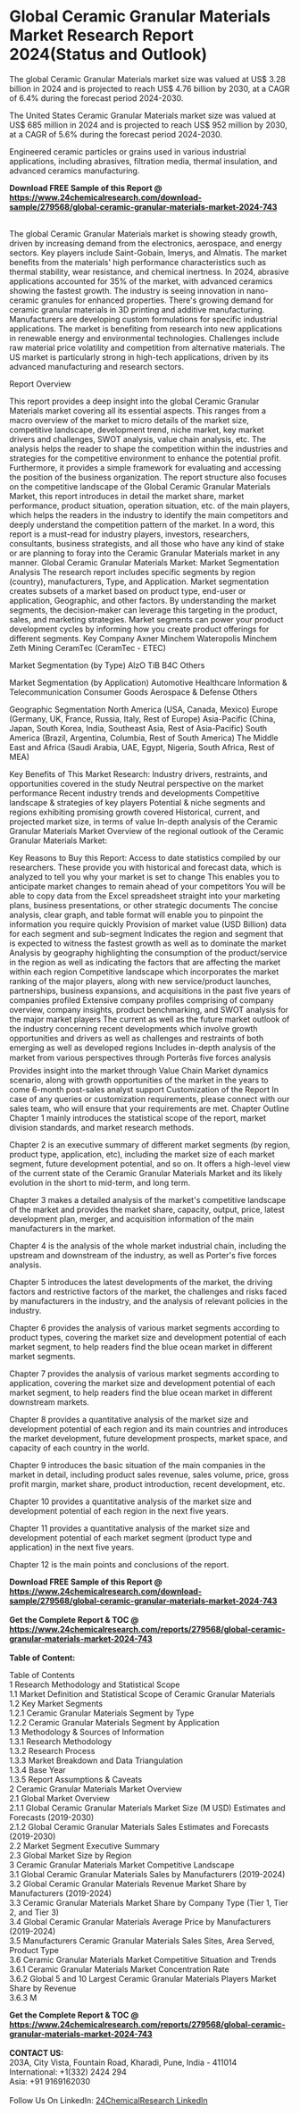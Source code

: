 <h1>Global Ceramic Granular Materials Market Research Report 2024(Status and Outlook)</h1><p>The global Ceramic Granular Materials market size was valued at US$ 3.28 billion in 2024 and is projected to reach US$ 4.76 billion by 2030, at a CAGR of 6.4% during the forecast period 2024-2030.</p><p>
The United States Ceramic Granular Materials market size was valued at US$ 685 million in 2024 and is projected to reach US$ 952 million by 2030, at a CAGR of 5.6% during the forecast period 2024-2030.</p><p>
Engineered ceramic particles or grains used in various industrial applications, including abrasives, filtration media, thermal insulation, and advanced ceramics manufacturing.</p><div><b>Download FREE Sample of this Report @ 
            <a href="https://www.24chemicalresearch.com/download-sample/279568/global-ceramic-granular-materials-market-2024-743">
            https://www.24chemicalresearch.com/download-sample/279568/global-ceramic-granular-materials-market-2024-743</a></b></div><br><p>
The global Ceramic Granular Materials market is showing steady growth, driven by increasing demand from the electronics, aerospace, and energy sectors. Key players include Saint-Gobain, Imerys, and Almatis. The market benefits from the materials' high performance characteristics such as thermal stability, wear resistance, and chemical inertness. In 2024, abrasive applications accounted for 35% of the market, with advanced ceramics showing the fastest growth. The industry is seeing innovation in nano-ceramic granules for enhanced properties. There's growing demand for ceramic granular materials in 3D printing and additive manufacturing. Manufacturers are developing custom formulations for specific industrial applications. The market is benefiting from research into new applications in renewable energy and environmental technologies. Challenges include raw material price volatility and competition from alternative materials. The US market is particularly strong in high-tech applications, driven by its advanced manufacturing and research sectors.</p><p>
Report Overview</p><p>
 This report provides a deep insight into the global Ceramic Granular Materials market covering all its essential aspects. This ranges from a macro overview of the market to micro details of the market size, competitive landscape, development trend, niche market, key market drivers and challenges, SWOT analysis, value chain analysis, etc.
 The analysis helps the reader to shape the competition within the industries and strategies for the competitive environment to enhance the potential profit. Furthermore, it provides a simple framework for evaluating and accessing the position of the business organization. The report structure also focuses on the competitive landscape of the Global Ceramic Granular Materials Market, this report introduces in detail the market share, market performance, product situation, operation situation, etc. of the main players, which helps the readers in the industry to identify the main competitors and deeply understand the competition pattern of the market.
 In a word, this report is a must-read for industry players, investors, researchers, consultants, business strategists, and all those who have any kind of stake or are planning to foray into the Ceramic Granular Materials market in any manner.
 Global Ceramic Granular Materials Market: Market Segmentation Analysis
 The research report includes specific segments by region (country), manufacturers, Type, and Application. Market segmentation creates subsets of a market based on product type, end-user or application, Geographic, and other factors. By understanding the market segments, the decision-maker can leverage this targeting in the product, sales, and marketing strategies. Market segments can power your product development cycles by informing how you create product offerings for different segments.
 Key Company
 Axner
 Minchem
 Wateropolis
 Minchem
 Zeth Mining
 CeramTec (CeramTec - ETEC)</p><p>
 Market Segmentation (by Type)
 AlzO
 TiB
 B4C
 Others</p><p>
 Market Segmentation (by Application)
 Automotive
 Healthcare
 Information &amp; Telecommunication
 Consumer Goods
 Aerospace &amp; Defense
 Others</p><p>
 Geographic Segmentation
North America (USA, Canada, Mexico)
Europe (Germany, UK, France, Russia, Italy, Rest of Europe)
Asia-Pacific (China, Japan, South Korea, India, Southeast Asia, Rest of Asia-Pacific)
South America (Brazil, Argentina, Columbia, Rest of South America)
The Middle East and Africa (Saudi Arabia, UAE, Egypt, Nigeria, South Africa, Rest of MEA)</p><p>
 Key Benefits of This Market Research:
Industry drivers, restraints, and opportunities covered in the study
Neutral perspective on the market performance
Recent industry trends and developments
Competitive landscape &amp; strategies of key players
Potential &amp; niche segments and regions exhibiting promising growth covered
Historical, current, and projected market size, in terms of value
In-depth analysis of the Ceramic Granular Materials Market
Overview of the regional outlook of the Ceramic Granular Materials Market:</p><p>
 Key Reasons to Buy this Report:
Access to date statistics compiled by our researchers. These provide you with historical and forecast data, which is analyzed to tell you why your market is set to change
This enables you to anticipate market changes to remain ahead of your competitors
You will be able to copy data from the Excel spreadsheet straight into your marketing plans, business presentations, or other strategic documents
The concise analysis, clear graph, and table format will enable you to pinpoint the information you require quickly
Provision of market value (USD Billion) data for each segment and sub-segment
Indicates the region and segment that is expected to witness the fastest growth as well as to dominate the market
Analysis by geography highlighting the consumption of the product/service in the region as well as indicating the factors that are affecting the market within each region
Competitive landscape which incorporates the market ranking of the major players, along with new service/product launches, partnerships, business expansions, and acquisitions in the past five years of companies profiled
Extensive company profiles comprising of company overview, company insights, product benchmarking, and SWOT analysis for the major market players
The current as well as the future market outlook of the industry concerning recent developments which involve growth opportunities and drivers as well as challenges and restraints of both emerging as well as developed regions
Includes in-depth analysis of the market from various perspectives through Porterâs five forces analysis
Provides insight into the market through Value Chain
Market dynamics scenario, along with growth opportunities of the market in the years to come
6-month post-sales analyst support
 Customization of the Report
 In case of any queries or customization requirements, please connect with our sales team, who will ensure that your requirements are met.
 Chapter Outline
 Chapter 1 mainly introduces the statistical scope of the report, market division standards, and market research methods.</p><p>
 Chapter 2 is an executive summary of different market segments (by region, product type, application, etc), including the market size of each market segment, future development potential, and so on. It offers a high-level view of the current state of the Ceramic Granular Materials Market and its likely evolution in the short to mid-term, and long term.</p><p>
 Chapter 3 makes a detailed analysis of the market's competitive landscape of the market and provides the market share, capacity, output, price, latest development plan, merger, and acquisition information of the main manufacturers in the market.</p><p>
 Chapter 4 is the analysis of the whole market industrial chain, including the upstream and downstream of the industry, as well as Porter's five forces analysis.</p><p>
 Chapter 5 introduces the latest developments of the market, the driving factors and restrictive factors of the market, the challenges and risks faced by manufacturers in the industry, and the analysis of relevant policies in the industry.</p><p>
 Chapter 6 provides the analysis of various market segments according to product types, covering the market size and development potential of each market segment, to help readers find the blue ocean market in different market segments.</p><p>
 Chapter 7 provides the analysis of various market segments according to application, covering the market size and development potential of each market segment, to help readers find the blue ocean market in different downstream markets.</p><p>
 Chapter 8 provides a quantitative analysis of the market size and development potential of each region and its main countries and introduces the market development, future development prospects, market space, and capacity of each country in the world.</p><p>
 Chapter 9 introduces the basic situation of the main companies in the market in detail, including product sales revenue, sales volume, price, gross profit margin, market share, product introduction, recent development, etc.</p><p>
 Chapter 10 provides a quantitative analysis of the market size and development potential of each region in the next five years.</p><p>
 Chapter 11 provides a quantitative analysis of the market size and development potential of each market segment (product type and application) in the next five years.</p><p>
 Chapter 12 is the main points and conclusions of the report.</p><div><b>Download FREE Sample of this Report @ 
            <a href="https://www.24chemicalresearch.com/download-sample/279568/global-ceramic-granular-materials-market-2024-743">
            https://www.24chemicalresearch.com/download-sample/279568/global-ceramic-granular-materials-market-2024-743</a></b></div><br><div><b>Get the Complete Report & TOC @ 
            <a href="https://www.24chemicalresearch.com/reports/279568/global-ceramic-granular-materials-market-2024-743">
            https://www.24chemicalresearch.com/reports/279568/global-ceramic-granular-materials-market-2024-743</a></b></div><br>
            <b>Table of Content:</b><p>Table of Contents<br />
 1 Research Methodology and Statistical Scope<br />
 1.1 Market Definition and Statistical Scope of Ceramic Granular Materials<br />
 1.2 Key Market Segments<br />
 1.2.1 Ceramic Granular Materials Segment by Type<br />
 1.2.2 Ceramic Granular Materials Segment by Application<br />
 1.3 Methodology & Sources of Information<br />
 1.3.1 Research Methodology<br />
 1.3.2 Research Process<br />
 1.3.3 Market Breakdown and Data Triangulation<br />
 1.3.4 Base Year<br />
 1.3.5 Report Assumptions & Caveats<br />
 2 Ceramic Granular Materials Market Overview<br />
 2.1 Global Market Overview<br />
 2.1.1 Global Ceramic Granular Materials Market Size (M USD) Estimates and Forecasts (2019-2030)<br />
 2.1.2 Global Ceramic Granular Materials Sales Estimates and Forecasts (2019-2030)<br />
 2.2 Market Segment Executive Summary<br />
 2.3 Global Market Size by Region<br />
 3 Ceramic Granular Materials Market Competitive Landscape<br />
 3.1 Global Ceramic Granular Materials Sales by Manufacturers (2019-2024)<br />
 3.2 Global Ceramic Granular Materials Revenue Market Share by Manufacturers (2019-2024)<br />
 3.3 Ceramic Granular Materials Market Share by Company Type (Tier 1, Tier 2, and Tier 3)<br />
 3.4 Global Ceramic Granular Materials Average Price by Manufacturers (2019-2024)<br />
 3.5 Manufacturers Ceramic Granular Materials Sales Sites, Area Served, Product Type<br />
 3.6 Ceramic Granular Materials Market Competitive Situation and Trends<br />
 3.6.1 Ceramic Granular Materials Market Concentration Rate<br />
 3.6.2 Global 5 and 10 Largest Ceramic Granular Materials Players Market Share by Revenue<br />
 3.6.3 M</p><div><b>Get the Complete Report & TOC @ 
            <a href="https://www.24chemicalresearch.com/reports/279568/global-ceramic-granular-materials-market-2024-743">
            https://www.24chemicalresearch.com/reports/279568/global-ceramic-granular-materials-market-2024-743</a></b></div><br><b>CONTACT US:</b><br>
            203A, City Vista, Fountain Road, Kharadi, Pune, India - 411014<br>
            International: +1(332) 2424 294<br>
            Asia: +91 9169162030 <br><br>
            Follow Us On LinkedIn: <a href="https://www.linkedin.com/company/24chemicalresearch/">24ChemicalResearch LinkedIn</a>